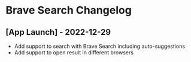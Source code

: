 # Brave Search Changelog

## [App Launch] - 2022-12-29

- Add support to search with Brave Search including auto-suggestions
- Add support to open result in different browsers
